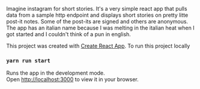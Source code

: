 Imagine instagram for short stories. It's a very simple react app that pulls data from a sample http endpoint and displays short stories on pretty litte post-it notes. Some of the post-its are signed and others are anonymous. The app has an italian name because I was melting in the italian heat when I got started and I couldn't think of a pun in english.

This project was created with [Create React App](https://github.com/facebook/create-react-app).
To run this project locally
### `yarn run start`

Runs the app in the development mode.\
Open [http://localhost:3000](http://localhost:3000) to view it in your browser.
